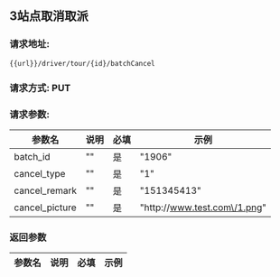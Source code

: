 ## 3站点取消取派
### 请求地址:
```
{{url}}/driver/tour/{id}/batchCancel
```
### 请求方式: PUT  
### 请求参数:  

|参数名|说明|必填|示例|  
 |---|---|---|---|  
|batch_id|""|是|"1906"|  
|cancel_type|""|是|"1"|  
|cancel_remark|""|是|"151345413"|  
|cancel_picture|""|是|"http:\/\/www.test.com\/1.png"|  
### 返回参数  

|参数名|说明|必填|示例|  
 |---|---|---|---|  
